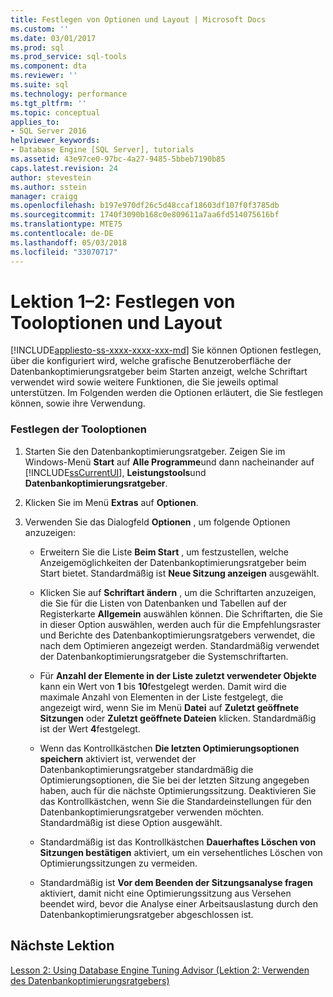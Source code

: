 ```yaml
---
title: Festlegen von Optionen und Layout | Microsoft Docs
ms.custom: ''
ms.date: 03/01/2017
ms.prod: sql
ms.prod_service: sql-tools
ms.component: dta
ms.reviewer: ''
ms.suite: sql
ms.technology: performance
ms.tgt_pltfrm: ''
ms.topic: conceptual
applies_to:
- SQL Server 2016
helpviewer_keywords:
- Database Engine [SQL Server], tutorials
ms.assetid: 43e97ce0-97bc-4a27-9485-5bbeb7190b85
caps.latest.revision: 24
author: stevestein
ms.author: sstein
manager: craigg
ms.openlocfilehash: b197e970df26c5d48ccaf18603df107f0f3785db
ms.sourcegitcommit: 1740f3090b168c0e809611a7aa6fd514075616bf
ms.translationtype: MTE75
ms.contentlocale: de-DE
ms.lasthandoff: 05/03/2018
ms.locfileid: "33070717"
---
```

# <a name="lesson-1-2---setting-tool-options-and-layout"></a>Lektion 1–2: Festlegen von Tooloptionen und Layout
[!INCLUDE[appliesto-ss-xxxx-xxxx-xxx-md](../../includes/appliesto-ss-xxxx-xxxx-xxx-md.md)]
Sie können Optionen festlegen, über die konfiguriert wird, welche grafische Benutzeroberfläche der Datenbankoptimierungsratgeber beim Starten anzeigt, welche Schriftart verwendet wird sowie weitere Funktionen, die Sie jeweils optimal unterstützen. Im Folgenden werden die Optionen erläutert, die Sie festlegen können, sowie ihre Verwendung.  
  
### <a name="set-the-tool-options"></a>Festlegen der Tooloptionen  
  
1.  Starten Sie den Datenbankoptimierungsratgeber. Zeigen Sie im Windows-Menü **Start** auf **Alle Programme**und dann nacheinander auf [!INCLUDE[ssCurrentUI](../../includes/sscurrentui-md.md)], **Leistungstools**und **Datenbankoptimierungsratgeber**.  
  
2.  Klicken Sie im Menü **Extras** auf **Optionen**.  
  
3.  Verwenden Sie das Dialogfeld **Optionen** , um folgende Optionen anzuzeigen:  
  
    -   Erweitern Sie die Liste **Beim Start** , um festzustellen, welche Anzeigemöglichkeiten der Datenbankoptimierungsratgeber beim Start bietet. Standardmäßig ist **Neue Sitzung anzeigen** ausgewählt.  
  
    -   Klicken Sie auf **Schriftart ändern** , um die Schriftarten anzuzeigen, die Sie für die Listen von Datenbanken und Tabellen auf der Registerkarte **Allgemein** auswählen können. Die Schriftarten, die Sie in dieser Option auswählen, werden auch für die Empfehlungsraster und Berichte des Datenbankoptimierungsratgebers verwendet, die nach dem Optimieren angezeigt werden. Standardmäßig verwendet der Datenbankoptimierungsratgeber die Systemschriftarten.  
  
    -   Für **Anzahl der Elemente in der Liste zuletzt verwendeter Objekte** kann ein Wert von **1** bis **10**festgelegt werden. Damit wird die maximale Anzahl von Elementen in der Liste festgelegt, die angezeigt wird, wenn Sie im Menü **Datei** auf **Zuletzt geöffnete Sitzungen** oder **Zuletzt geöffnete Dateien** klicken. Standardmäßig ist der Wert **4**festgelegt.  
  
    -   Wenn das Kontrollkästchen **Die letzten Optimierungsoptionen speichern** aktiviert ist, verwendet der Datenbankoptimierungsratgeber standardmäßig die Optimierungsoptionen, die Sie bei der letzten Sitzung angegeben haben, auch für die nächste Optimierungssitzung. Deaktivieren Sie das Kontrollkästchen, wenn Sie die Standardeinstellungen für den Datenbankoptimierungsratgeber verwenden möchten. Standardmäßig ist diese Option ausgewählt.  
  
    -   Standardmäßig ist das Kontrollkästchen **Dauerhaftes Löschen von Sitzungen bestätigen** aktiviert, um ein versehentliches Löschen von Optimierungssitzungen zu vermeiden.  
  
    -   Standardmäßig ist **Vor dem Beenden der Sitzungsanalyse fragen** aktiviert, damit nicht eine Optimierungssitzung aus Versehen beendet wird, bevor die Analyse einer Arbeitsauslastung durch den Datenbankoptimierungsratgeber abgeschlossen ist.  
  
## <a name="next-lesson"></a>Nächste Lektion  
[Lesson 2: Using Database Engine Tuning Advisor (Lektion 2: Verwenden des Datenbankoptimierungsratgebers)](../../tools/dta/lesson-2-using-database-engine-tuning-advisor.md)  
  
  
  
